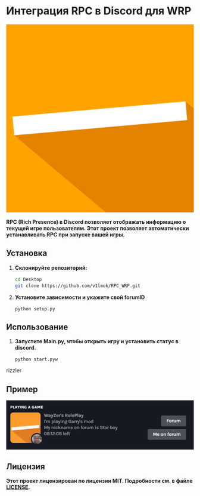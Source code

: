 # Интеграция RPC в Discord для WRP

![logo](Images/WRP_logo.png)

**RPC (Rich Presence) в Discord позволяет отображать информацию о текущей игре пользователям. Этот проект позволяет автоматически устанавливать RPC при запуске вашей игры.**

## Установка

1. **Склонируйте репозиторий:**
   ```bash
   cd Desktop
   git clone https://github.com/v1lmok/RPC_WRP.git
   ```
2. **Установите зависимости и укажите свой forumID**
   ```
   python setup.py
   ```
## Использование
1. **Запустите Main.py, чтобы открыть игру и установить статус в discord.**
   ```
   python start.pyw
   ```
rizzler

## Пример

![Example](Images/Example.png)

## Лицензия
**Этот проект лицензирован по лицензии MIT. Подробности см. в файле [LICENSE](LICENSE).**
